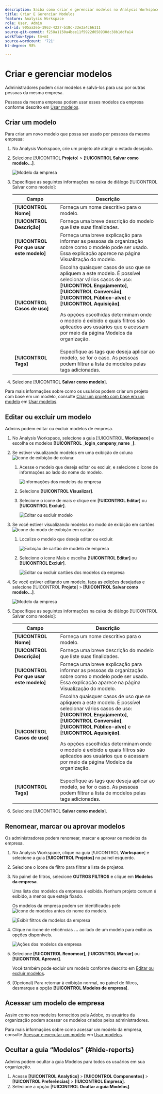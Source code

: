 ```yaml
---
description: Saiba como criar e gerenciar modelos no Analysis Workspace.
title: Criar E Gerenciar Modelos
feature: Analysis Workspace
role: User, Admin
exl-id: 905aa2eb-1963-4227-b18c-33e3a4c66111
source-git-commit: f258a1150a4bee11f5922d058930dc38b1ddfa14
workflow-type: tm+mt
source-wordcount: '721'
ht-degree: 98%

---
```


# Criar e gerenciar modelos

Administradores podem criar modelos e salvá-los para uso por outras pessoas da mesma empresa.

Pessoas da mesma empresa podem usar esses modelos da empresa conforme descrito em [Usar modelos](/help/analyze/analysis-workspace/templates/use-templates.md).

## Criar um modelo

Para criar um novo modelo que possa ser usado por pessoas da mesma empresa:

1. No Analysis Workspace, crie um projeto até atingir o estado desejado.

1. Selecione [!UICONTROL **Projeto**] > **[!UICONTROL Salvar como modelo...]**.

   ![Modelo da empresa](assets/company-template-save.png)

1. Especifique as seguintes informações na caixa de diálogo [!UICONTROL Salvar como modelo]:

   | Campo | Descrição |
   |---------|----------|
   | **[!UICONTROL Nome]** | Forneça um nome descritivo para o modelo. |
   | **[!UICONTROL Descrição]** | Forneça uma breve descrição do modelo que liste suas finalidades. |
   | **[!UICONTROL Por que usar este modelo]** | Forneça uma breve explicação para informar as pessoas da organização sobre como o modelo pode ser usado. Essa explicação aparece na página Visualização do modelo. |
   | **[!UICONTROL Casos de uso]** | Escolha quaisquer casos de uso que se apliquem a este modelo. É possível selecionar vários casos de uso: **[!UICONTROL Engajamento]**, **[!UICONTROL Conversão]**, **[!UICONTROL Público-alvo]** e **[!UICONTROL Aquisição]**. <p>As opções escolhidas determinam onde o modelo é exibido e quais filtros são aplicados aos usuários que o acessam por meio da página Modelos da organização.</p> |
   | **[!UICONTROL Tags]** | Especifique as tags que deseja aplicar ao modelo, se for o caso. As pessoas podem filtrar a lista de modelos pelas tags adicionadas. |

1. Selecione [!UICONTROL **Salvar como modelo**].

Para mais informações sobre como os usuários podem criar um projeto com base em um modelo, consulte [Criar um projeto com base em um modelo](/help/analyze/analysis-workspace/templates/use-templates.md#create-a-project-based-on-a-template) em [Usar modelos](/help/analyze/analysis-workspace/templates/use-templates.md).

## Editar ou excluir um modelo

Admins podem editar ou excluir modelos de empresa.

1. No Analysis Workspace, selecione a guia [!UICONTROL **Workspace**] e escolha os modelos **[!UICONTROL _login_company_name _]**.

1. Se estiver visualizando modelos em uma exibição de coluna ![ícone de exibição de coluna](assets/column-view-icon.png):

   1. Acesse o modelo que deseja editar ou excluir, e selecione o ícone de informações ao lado do nome do modelo.

      ![Informações dos modelos da empresa](assets/company-template-info.png)

   1. Selecione **[!UICONTROL Visualizar]**.

   1. Selecione o ícone de mais e clique em **[!UICONTROL Editar]** ou **[!UICONTROL Excluir]**.

      ![Editar ou excluir modelo](assets/company-template-edit-delete.png)

1. Se você estiver visualizando modelos no modo de exibição em cartões ![ícone do modo de exibição em cartão](assets/card-view-icon.png):

   1. Localize o modelo que deseja editar ou excluir.

      ![Exibição de cartão de modelo de empresa](assets/company-template-cards.png)

   1. Selecione o ícone Mais e escolha **[!UICONTROL Editar]** ou **[!UICONTROL Excluir]**.

      ![Editar ou excluir cartões dos modelos da empresa](assets/company-template-card-edit-delete.png)

1. Se você estiver editando um modelo, faça as edições desejadas e selecione [!UICONTROL **Projeto**] > **[!UICONTROL Salvar como modelo...]**.

   ![Modelo da empresa](assets/company-template-save.png)

1. Especifique as seguintes informações na caixa de diálogo [!UICONTROL Salvar como modelo]:

   | Campo | Descrição |
   |---------|----------|
   | **[!UICONTROL Nome]** | Forneça um nome descritivo para o modelo. |
   | **[!UICONTROL Descrição]** | Forneça uma breve descrição do modelo que liste suas finalidades. |
   | **[!UICONTROL Por que usar este modelo]** | Forneça uma breve explicação para informar as pessoas da organização sobre como o modelo pode ser usado. Essa explicação aparece na página Visualização do modelo. |
   | **[!UICONTROL Casos de uso]** | Escolha quaisquer casos de uso que se apliquem a este modelo. É possível selecionar vários casos de uso: **[!UICONTROL Engajamento]**, **[!UICONTROL Conversão]**, **[!UICONTROL Público-alvo]** e **[!UICONTROL Aquisição]**. <p>As opções escolhidas determinam onde o modelo é exibido e quais filtros são aplicados aos usuários que o acessam por meio da página Modelos da organização.</p> |
   | **[!UICONTROL Tags]** | Especifique as tags que deseja aplicar ao modelo, se for o caso. As pessoas podem filtrar a lista de modelos pelas tags adicionadas. |

1. Selecione [!UICONTROL **Salvar como modelo**].

## Renomear, marcar ou aprovar modelos

Os administradores podem renomear, marcar e aprovar os modelos da empresa.

1. No Analysis Workspace, clique na guia [!UICONTROL **Workspace**] e selecione a guia **[!UICONTROL Projetos]** no painel esquerdo.

1. Selecione o ícone de filtro para filtrar a lista de projetos.

1. No painel de filtros, selecione **OUTROS FILTROS** e clique em **Modelos da empresa**.

   Uma lista dos modelos da empresa é exibida. Nenhum projeto comum é exibido, a menos que esteja fixado.

   Os modelos da empresa podem ser identificados pelo ![ícone de modelos](https://spectrum.adobe.com/static/icons/workflow_18/Smock_FileTemplate_18_N.svg) antes do nome do modelo.

   ![Exibir filtros de modelos da empresa](assets/company-templates-filter.png)

1. Clique no ícone de reticências **...** ao lado de um modelo para exibir as opções disponíveis.

   ![Ações dos modelos da empresa](assets/company-templates-actions.png)

1. Selecione **[!UICONTROL Renomear]**, **[!UICONTROL Marcar]** ou **[!UICONTROL Aprovar]**.

   Você também pode excluir um modelo conforme descrito em [Editar ou excluir modelos](#edit-or-delete-templates).

1. (Opcional) Para retornar à exibição normal, no painel de filtros, desmarque a opção **[!UICONTROL Modelos de empresa]**.

## Acessar um modelo de empresa

Assim como nos modelos fornecidos pela Adobe, os usuários da organização podem acessar os modelos criados pelos administradores.

Para mais informações sobre como acessar um modelo da empresa, consulte [Acessar e executar um modelo](/help/analyze/analysis-workspace/templates/use-templates.md#access-and-run-a-template) em [Usar modelos](/help/analyze/analysis-workspace/templates/use-templates.md).

## Ocultar a guia “Modelos” {#hide-reports}

Admins podem ocultar a guia Modelos para todos os usuários em sua organização.

1. Acesse **[!UICONTROL Analytics]** > **[!UICONTROL Componentes]** > **[!UICONTROL Preferências]** > **[!UICONTROL Empresa]**.
1. Selecione a opção **[!UICONTROL Ocultar a guia Modelos]**.
